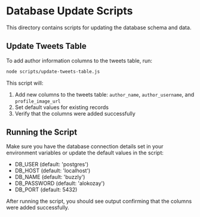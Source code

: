 # Database Update Scripts

This directory contains scripts for updating the database schema and data.

## Update Tweets Table

To add author information columns to the tweets table, run:

```bash
node scripts/update-tweets-table.js
```

This script will:
1. Add new columns to the tweets table: `author_name`, `author_username`, and `profile_image_url`
2. Set default values for existing records
3. Verify that the columns were added successfully

## Running the Script

Make sure you have the database connection details set in your environment variables or update the default values in the script:

- DB_USER (default: 'postgres')
- DB_HOST (default: 'localhost')
- DB_NAME (default: 'buzzly')
- DB_PASSWORD (default: 'alokozay')
- DB_PORT (default: 5432)

After running the script, you should see output confirming that the columns were added successfully.
